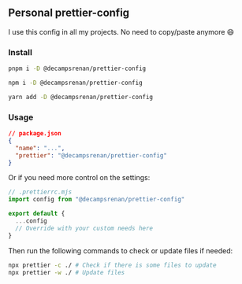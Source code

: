 ## Personal prettier-config

I use this config in all my projects. No need to copy/paste anymore 😄

### Install

```sh
pnpm i -D @decampsrenan/prettier-config
```

```sh
npm i -D @decampsrenan/prettier-config
```

```sh
yarn add -D @decampsrenan/prettier-config
```

### Usage

```json
// package.json
{
  "name": "...",
  "prettier": "@decampsrenan/prettier-config"
}
```

Or if you need more control on the settings:

```js
// .prettierrc.mjs
import config from "@decampsrenan/prettier-config"

export default {
  ...config
  // Override with your custom needs here
}
```

Then run the following commands to check or update files if needed:

```sh
npx prettier -c ./ # Check if there is some files to update
npx prettier -w ./ # Update files
```